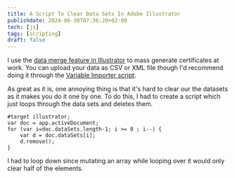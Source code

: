 ```yaml
---
title: A Script To Clear Data Sets In Adobe Illustrator
publishdate: 2024-06-30T07:36:20+02:00
tech: [js]
tags: [scripting]
draft: false
---
```


I use the [data merge feature in Illustrator](https://helpx.adobe.com/illustrator/using/data-driven-graphics-templates-variables.html) to mass generate certificates at work. You can upload your data as CSV or XML file though I'd recommend doing it through the [Variable Importer script](https://github.com/Silly-V/Adobe-Illustrator/tree/master/Dataset%20Processing).

As great as it is, one annoying thing is that it's hard to clear our the datasets as it makes you do it one by one. To do this, I had to create a script which just loops through the data sets and deletes them.

```js{aria-label="Clean Dataset Code"}
#target illustrator;
var doc = app.activeDocument;
for (var i=doc.dataSets.length-1; i >= 0 ; i--) {
	var d = doc.dataSets[i];
	d.remove();
}
```

I had to loop down since mutating an array while looping over it would only clear half of the elements.
